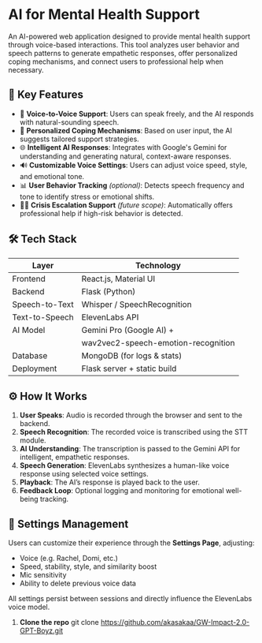 # AI for Mental Health Support

An AI-powered web application designed to provide mental health support through voice-based interactions. This tool analyzes user behavior and speech patterns to generate empathetic responses, offer personalized coping mechanisms, and connect users to professional help when necessary.

## 🧠 Key Features

- 🎤 **Voice-to-Voice Support**: Users can speak freely, and the AI responds with natural-sounding speech.
- 🧘 **Personalized Coping Mechanisms**: Based on user input, the AI suggests tailored support strategies.
- 🌐 **Intelligent AI Responses**: Integrates with Google's Gemini for understanding and generating natural, context-aware responses.
- 🔊 **Customizable Voice Settings**: Users can adjust voice speed, style, and emotional tone.
- 📊 **User Behavior Tracking** *(optional)*: Detects speech frequency and tone to identify stress or emotional shifts.
- 🧑‍⚕️ **Crisis Escalation Support** *(future scope)*: Automatically offers professional help if high-risk behavior is detected.

## 🛠️ Tech Stack

| Layer           | Technology                         |
|----------------|-----------------------------        |
| Frontend        | React.js, Material UI              |
| Backend         | Flask (Python)                     |
| Speech-to-Text  | Whisper / SpeechRecognition        |
| Text-to-Speech  | ElevenLabs API                     |
| AI Model        | Gemini Pro (Google AI) +           |
|                 | wav2vec2-speech-emotion-recognition|
| Database        | MongoDB (for logs & stats)         |
| Deployment      | Flask server + static build        |

## ⚙️ How It Works

1. **User Speaks**: Audio is recorded through the browser and sent to the backend.
2. **Speech Recognition**: The recorded voice is transcribed using the STT module.
3. **AI Understanding**: The transcription is passed to the Gemini API for intelligent, empathetic responses.
4. **Speech Generation**: ElevenLabs synthesizes a human-like voice response using selected voice settings.
5. **Playback**: The AI’s response is played back to the user.
6. **Feedback Loop**: Optional logging and monitoring for emotional well-being tracking.

## 🔧 Settings Management

Users can customize their experience through the **Settings Page**, adjusting:

- Voice (e.g. Rachel, Domi, etc.)
- Speed, stability, style, and similarity boost
- Mic sensitivity
- Ability to delete previous voice data

All settings persist between sessions and directly influence the ElevenLabs voice model.

1. **Clone the repo**
git clone https://github.com/akasakaa/GW-Impact-2.0-GPT-Boyz.git
